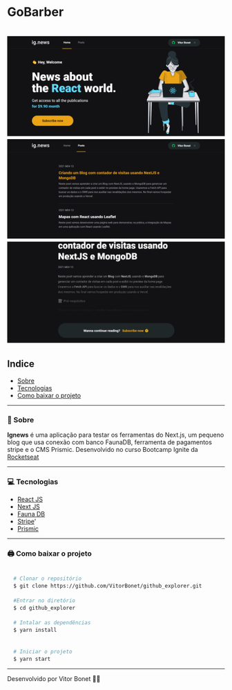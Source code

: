 # GoBarber

<h1>
  <img src="./public/images/ignews.home.png" >
  <img src="./public/images/ignews.posts.png" >
  <img src="./public/images/ignews.post.png" >
</h1>

## Indice

  - [Sobre](#-sobre)
  - [Tecnologias](#-tecnologias)
  - [Como baixar o projeto](#-como-baixar-o-projeto)

---

### 📜 Sobre

  **Ignews** é uma aplicação para testar os ferramentas do Next.js, um pequeno blog que usa conexão com banco FaunaDB, ferramenta de pagamentos stripe e o CMS Prismic. Desenvolvido no curso Bootcamp Ignite da [Rocketseat](http://rocketseat.com.br/)

---

  ### 💻 Tecnologias

  - [React JS](https://pt-br.reactjs.org/)
  - [Next JS](https://nextjs.org/)
  - [Fauna DB](https://fauna.com/)
  - [Stripe](https://stripe.com/en-br)'
  - [Prismic](https://prismic.io/)
---

  ### 🖨 Como baixar o projeto

  ```bash

    # Clonar o repositório
    $ git clone https://github.com/VitorBonet/github_explorer.git

    #Entrar no diretório
    $ cd github_explorer

    # Intalar as dependências
    $ yarn install


    # Iniciar o projeto
    $ yarn start
  ```
---

Desenvolvido por Vitor Bonet 🏄‍♂️
